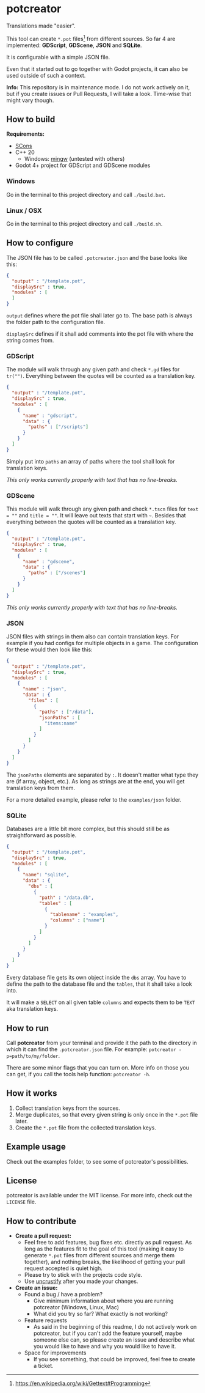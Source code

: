# potcreator

Translations made "easier".

This tool can create `*.pot` files[^1] from different sources. So far 4 are
implemented: **GDScript**, **GDScene**, **JSON** and **SQLite**.

It is configurable with a simple JSON file.

Even that it started out to go together with Godot projects, it can also be used
outside of such a context.

**Info:** This repository is in maintenance mode. I do not work actively on it,
but if you create issues or Pull Requests, I will take a look. Time-wise that
might vary though.

## How to build

**Requirements:**

* [SCons](https://scons.org/)
* C++ 20
  * Windows: [mingw](https://www.mingw-w64.org/) (untested with others)
* Godot 4+ project for GDScript and GDScene modules

### Windows

Go in the terminal to this project directory and call `./build.bat`.

### Linux / OSX

Go in the terminal to this project directory and call `./build.sh`.

## How to configure

The JSON file has to be called `.potcreator.json` and the base looks like this:

```json
{
  "output" : "/template.pot",
  "displaySrc" : true,
  "modules" : [
  ]
}

```

`output` defines where the pot file shall later go to. The base path is always
the folder path to the configuration file.

`displaySrc` defines if it shall add comments into the pot file with where the
string comes from.

### GDScript

The module will walk through any given path and check `*.gd` files for `tr("")`.
Everything between the quotes will be counted as a translation key.

```json
{
  "output" : "/template.pot",
  "displaySrc" : true,
  "modules" : [
    {
      "name" : "gdscript",
      "data" : {
        "paths" : ["/scripts"]
      }
    }
  ]
}
```

Simply put into `paths` an array of paths where the tool shall look for
translation keys.

*This only works currently properly with text that has no line-breaks.*

### GDScene

This module will walk through any given path and check `*.tscn` files for
`text = ""` and `title = ""`. It will leave out texts that start with `~`.
Besides that everything between the quotes will be counted as a translation key.

```json
{
  "output" : "/template.pot",
  "displaySrc" : true,
  "modules" : [
    {
      "name" : "gdscene",
      "data" : {
        "paths" : ["/scenes"]
      }
    }
  ]
}
```

*This only works currently properly with text that has no line-breaks.*

### JSON

JSON files with strings in them also can contain translation keys. For example
if you had configs for multiple objects in a game. The configuration for these
would then look like this:

```json
{
  "output" : "/template.pot",
  "displaySrc" : true,
  "modules" : [
    {
      "name" : "json",
      "data" : {
        "files" : [
          {
            "paths" : ["/data"],
            "jsonPaths" : [
              "items:name"
            ]
          }
        ]
      }
    }
  ]
}
```

The `jsonPaths` elements are separated by `:`. It doesn't matter what type they
are (if array, object, etc.). As long as strings are at the end, you will get
translation keys from them.

For a more detailed example, please refer to the `examples/json` folder.

### SQLite

Databases are a little bit more complex, but this should still be as
straightforward as possible.

```json
{
  "output" : "/template.pot",
  "displaySrc" : true,
  "modules" : [
    {
      "name": "sqlite",
      "data" : {
        "dbs" : [
          {
            "path" : "/data.db",
            "tables" : [
              {
                "tablename" : "examples",
                "columns" : ["name"]
              }
            ]
          }
        ]
      }
    }
  ]
}
```

Every database file gets its own object inside the `dbs` array. You have to
define the path to the database file and the `tables`, that it shall take a look
into.

It will make a `SELECT` on all given table `columns` and expects them to be
`TEXT` aka translation keys.

## How to run

Call **potcreator** from your terminal and provide it the path to the directory
in which it can find the `.potcreator.json` file. For example:
`potcreator -p=path/to/my/folder`.

There are some minor flags that you can turn on. More info on those you can get,
if you call the tools help function: `potcreator -h`.

## How it works

1. Collect translation keys from the sources.
2. Merge duplicates, so that every given string is only once in the `*.pot` file later.
3. Create the `*.pot` file from the collected translation keys.

## Example usage

Check out the examples folder, to see some of potcreator's possibilities.

## License

potcreator is available under the MIT license. For more info, check out the
`LICENSE` file.

## How to contribute

* **Create a pull request:**
  * Feel free to add features, bug fixes etc. directly as pull request. As long
    as the features fit to the goal of this tool (making it easy to generate
    `*.pot` files from different sources and merge them together), and nothing
    breaks, the likelihood of getting your pull request accepted is quiet high.
  * Please try to stick with the projects code style.
  * Use [uncrustify](https://github.com/uncrustify/uncrustify) after you made your changes.
* **Create an issue:**
  * Found a bug / have a problem?
    * Give minimum information about where you are running potcreator (Windows, Linux, Mac)
    * What did you try so far? What exactly is not working?
  * Feature requests
    * As said in the beginning of this readme, I do not actively work on potcreator,
      but if you can't add the feature yourself, maybe someone else can, so please
      create an issue and describe what you would like to have and why you would
      like to have it.
  * Space for improvements
    * If you see something, that could be improved, feel free to create a ticket.

[^1]: https://en.wikipedia.org/wiki/Gettext#Programming

